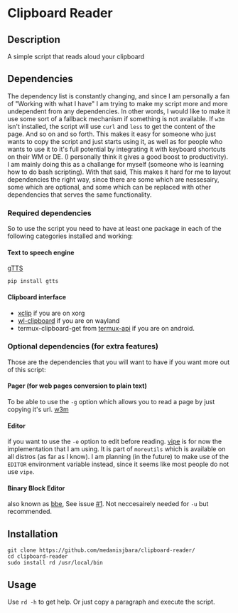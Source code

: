 # Clipboard Reader
## Description
A simple script that reads aloud your clipboard
## Dependencies
The dependency list is constantly changing, and since I am personally a fan of "Working with what I have" I am trying to make my script more and more undependent from any dependencies.
In other words, I would like to make it use some sort of a fallback mechanism if something is not available. If `w3m` isn't installed, the script will use `curl` and `less` to get the content of the page.
And so on and so forth. This makes it easy for someone who just wants to copy the script and just starts using it, as well as for people who wants to use it to it's full potential by integrating it with keyboard shortcuts on their WM or DE. (I personally think it gives a good boost to productivity).
I am mainly doing this as a challange for myself (someone who is learning how to do bash scripting).
With that said, This makes it hard for me to layout dependencies the right way, since there are some which are nessesairy, some which are optional, and some which can be replaced with other dependencies that serves the same functionality.
### Required dependencies
So to use the script you need to have at least one package in each of the following categories installed and working:
#### Text to speech engine
[gTTS](https://github.com/pndurette/gTTS)
```
pip install gtts
```
#### Clipboard interface
* [xclip](https://github.com/astrand/xclip) if you are on xorg
* [wl-clipboard](https://github.com/bugaevc/wl-clipboard) if you are on wayland
* termux-clipboard-get from [termux-api](https://github.com/termux/termux-api) if you are on android.

### Optional dependencies (for extra features)
Those are the dependencies that you will want to have if you want more out of this script:
#### Pager (for web pages conversion to plain text)
To be able to use the `-g` option which allows you to read a page by just copying it's url.
[w3m](https://github.com/tats/w3m)
#### Editor
if you want to use the `-e` option to edit before reading.
[vipe](https://linux.die.net/man/1/vipe) is for now the implementation that I am using. It is part of `moreutils` which is available on all distros (as far as I know).
I am planning (in the future) to make use of the `EDITOR` environment variable instead, since it seems like most people do not use `vipe`.
#### Binary Block Editor
also known as [bbe](https://github.com/hdorio/bbe), See issue [#1](https://github.com/medanisjbara/clipboard-reader/issues/1). Not neccesairely needed for `-u` but recommended.

## Installation
```
git clone https://github.com/medanisjbara/clipboard-reader/
cd clipboard-reader
sudo install rd /usr/local/bin
```
## Usage
Use `rd -h` to get help. Or just copy a paragraph and execute the script.
